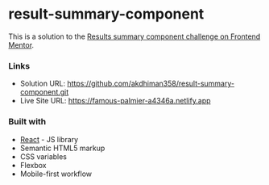 # result-summary-component
This is a solution to the [Results summary component challenge on Frontend Mentor](https://www.frontendmentor.io/challenges/results-summary-component-CE_K6s0maV). 

### Links

- Solution URL: https://github.com/akdhiman358/result-summary-component.git
- Live Site URL: https://famous-palmier-a4346a.netlify.app

### Built with

- [React](https://reactjs.org/) - JS library
- Semantic HTML5 markup
- CSS variables
- Flexbox
- Mobile-first workflow

